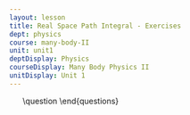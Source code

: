 ```yaml
---
layout: lesson
title: Real Space Path Integral - Exercises
dept: physics
course: many-body-II
unit: unit1
deptDisplay: Physics
courseDisplay: Many Body Physics II
unitDisplay: Unit 1
---
```

<ol>
\question
\end{questions}

